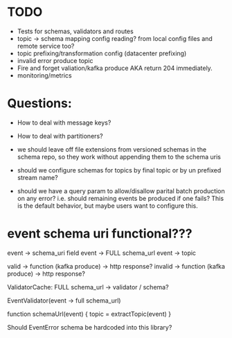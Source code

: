 # TODO

- Tests for schemas, validators and routes
- topic -> schema mapping config reading?  from local config files and remote service too?
- topic prefixing/transformation config (datacenter prefixing)
- invalid error produce topic
- Fire and forget valiation/kafka produce AKA return 204 immediately.
- monitoring/metrics

# Questions:
- How to deal with message keys?
- How to deal with partitioners?

- we should leave off file extensions from versioned schemas in the schema repo, so they work
  without appending them to the schema uris

- should we configure schemas for topics by final topic or by un prefixed stream name?

- should we have a query param to allow/disallow parital batch production on any error?
  i.e. should remaining events be produced if one fails?  This is the default behavior,
  but maybe users want to configure this.


# event schema uri functional???

event -> schema_uri field
event -> FULL schema_url
event -> topic


valid -> function (kafka produce) -> http response?
invalid -> function (kafka produce) -> http response?



ValidatorCache: FULL schema_url -> validator / schema?

EventValidator(event -> full schema_url)

function schemaUrl(event) {
    topic = extractTopic(event)
}



Should EventError schema be hardcoded into this library?